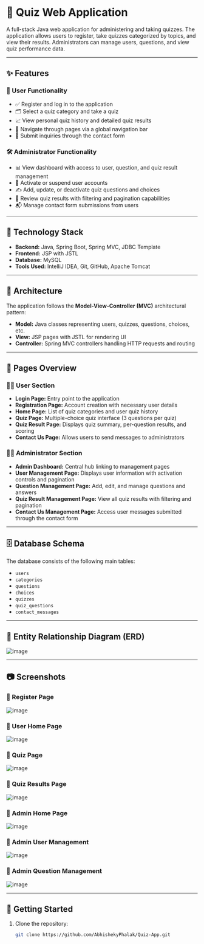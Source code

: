 # 🧠 Quiz Web Application

A full-stack Java web application for administering and taking quizzes. The application allows users to register, take quizzes categorized by topics, and view their results. Administrators can manage users, questions, and view quiz performance data.

---

## ✨ Features

### 👤 User Functionality
- ✅ Register and log in to the application
- 🗂 Select a quiz category and take a quiz
- 📈 View personal quiz history and detailed quiz results
- 🧭 Navigate through pages via a global navigation bar
- 📨 Submit inquiries through the contact form

### 🛠️ Administrator Functionality
- 📊 View dashboard with access to user, question, and quiz result management
- 🔄 Activate or suspend user accounts
- ✍️ Add, update, or deactivate quiz questions and choices
- 📑 Review quiz results with filtering and pagination capabilities
- 📬 Manage contact form submissions from users

---

## 🧰 Technology Stack

- **Backend:** Java, Spring Boot, Spring MVC, JDBC Template
- **Frontend:** JSP with JSTL
- **Database:** MySQL
- **Tools Used:** IntelliJ IDEA, Git, GitHub, Apache Tomcat

---

## 🧱 Architecture

The application follows the **Model-View-Controller (MVC)** architectural pattern:

- **Model:** Java classes representing users, quizzes, questions, choices, etc.
- **View:** JSP pages with JSTL for rendering UI
- **Controller:** Spring MVC controllers handling HTTP requests and routing

---

## 📄 Pages Overview

### 👨‍🎓 User Section
- **Login Page:** Entry point to the application
- **Registration Page:** Account creation with necessary user details
- **Home Page:** List of quiz categories and user quiz history
- **Quiz Page:** Multiple-choice quiz interface (3 questions per quiz)
- **Quiz Result Page:** Displays quiz summary, per-question results, and scoring
- **Contact Us Page:** Allows users to send messages to administrators

### 🧑‍💼 Administrator Section
- **Admin Dashboard:** Central hub linking to management pages
- **User Management Page:** Displays user information with activation controls and pagination
- **Question Management Page:** Add, edit, and manage questions and answers
- **Quiz Result Management Page:** View all quiz results with filtering and pagination
- **Contact Us Management Page:** Access user messages submitted through the contact form

---

## 🗄️ Database Schema

The database consists of the following main tables:

- `users`
- `categories`
- `questions`
- `choices`
- `quizzes`
- `quiz_questions`
- `contact_messages`

---

## 🧾 Entity Relationship Diagram (ERD)

![image](https://github.com/user-attachments/assets/a620a833-83d4-448f-aff9-94ea5e3e8e9f)

---

## 📷 Screenshots

### 📌 Register Page  
![image](https://github.com/user-attachments/assets/dc1e3318-5bd8-4877-818c-6dc7833f489a)

### 📌 User Home Page  
![image](https://github.com/user-attachments/assets/fff31b30-7685-4f54-a269-8c254e1d6002)

### 📌 Quiz Page  
![image](https://github.com/user-attachments/assets/d7223514-a03d-4167-98a2-e64148c5a549)

### 📌 Quiz Results Page  
![image](https://github.com/user-attachments/assets/830bb4b8-32a9-4437-9b19-36a60afc45f7)

### 📌 Admin Home Page  
![image](https://github.com/user-attachments/assets/75205971-0b35-4840-80d9-1b6dc7cc57a1)

### 📌 Admin User Management  
![image](https://github.com/user-attachments/assets/42120b8b-27de-4481-bd57-3654b6fae871)

### 📌 Admin Question Management  
![image](https://github.com/user-attachments/assets/acc8ee9f-2dc5-4067-93b2-87b78c4595b5)

---

## 🚀 Getting Started

1. Clone the repository:
   ```bash
   git clone https://github.com/AbhishekyPhalak/Quiz-App.git
